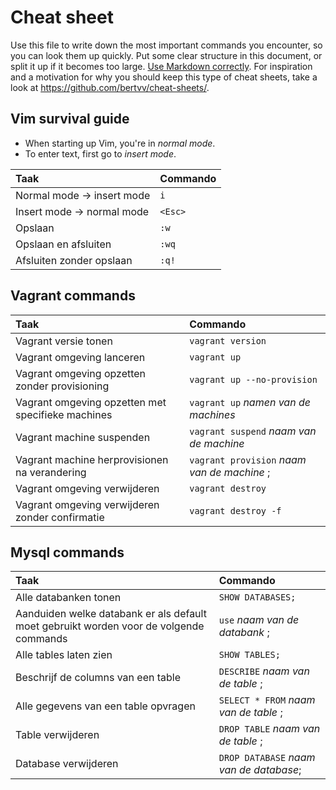 # Cheat sheet

Use this file to write down the most important commands you encounter, so you can look them up quickly. Put some clear structure in this document, or split it up if it becomes too large. [Use Markdown correctly](https://help.github.com/articles/getting-started-with-writing-and-formatting-on-github/). For inspiration and a motivation for why you should keep this type of cheat sheets, take a look at <https://github.com/bertvv/cheat-sheets/>.

## Vim survival guide

- When starting up Vim, you're in *normal mode*.
- To enter text, first go to *insert mode*.

| Taak                       | Commando |
| :---                       | :---     |
| Normal mode -> insert mode | `i`      |
| Insert mode -> normal mode | `<Esc>`  |
| Opslaan                    | `:w`     |
| Opslaan en afsluiten       | `:wq`    |
| Afsluiten zonder opslaan   | `:q!`    |

## Vagrant commands

| Taak                       | Commando |
| :---                       | :---     |
| Vagrant versie tonen | `vagrant version` |
| Vagrant omgeving lanceren | `vagrant up` |
| Vagrant omgeving opzetten zonder provisioning | `vagrant up --no-provision` |
| Vagrant omgeving opzetten met specifieke machines | `vagrant up` _namen van de machines_ |
| Vagrant machine suspenden  | `vagrant suspend` _naam van de machine_ |
| Vagrant machine herprovisionen na verandering | `vagrant provision` _naam van de machine_ ; |
| Vagrant omgeving verwijderen | `vagrant destroy` |
| Vagrant omgeving verwijderen zonder confirmatie | `vagrant destroy -f` |


## Mysql commands

| Taak                       | Commando |
| :---                       | :---     |
| Alle databanken tonen | `SHOW DATABASES;` |
| Aanduiden welke databank er als default moet gebruikt worden voor de volgende commands | `use` _naam van de databank_ ; |
| Alle tables laten zien | `SHOW TABLES;` |
| Beschrijf de columns van een table | `DESCRIBE` _naam van de table_ ; |
| Alle gegevens van een table opvragen | `SELECT * FROM` _naam van de table_ ; |
| Table verwijderen | `DROP TABLE` _naam van de table_ ; |
| Database verwijderen | `DROP DATABASE` _naam van de database_; |
